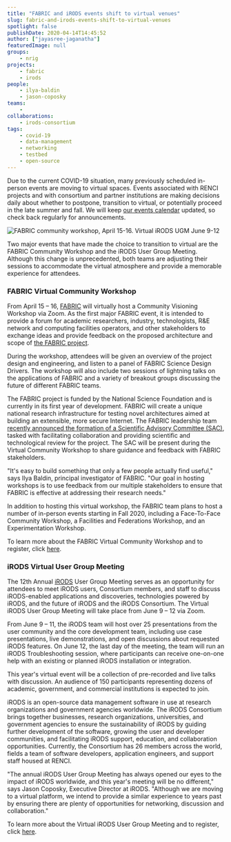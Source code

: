 ```yaml
---
title: "FABRIC and iRODS events shift to virtual venues"
slug: fabric-and-irods-events-shift-to-virtual-venues
spotlight: false
publishDate: 2020-04-14T14:45:52
author: ["jayasree-jaganatha"]
featuredImage: null
groups:
    - nrig
projects:
    - fabric
    - irods
people:
    - ilya-baldin
    - jason-coposky
teams: 
    - 
collaborations:
    - irods-consortium
tags:
    - covid-19
    - data-management
    - networking
    - testbed
    - open-source
---
```


Due to the current COVID-19 situation, many previously scheduled in-person events are moving to virtual spaces. Events associated with RENCI projects and with consortium and partner institutions are making decisions daily about whether to postpone, transition to virtual, or potentially proceed in the late summer and fall. We will keep [our events calendar](https://renci.org/events/) updated, so check back regularly for announcements. 

![FABRIC community workshop, April 15-16. Virtual iRODS UGM June 9-12](https://renci.org/wp-content/uploads/2020/04/FABRIC-iRODS-Blog-01-1024x512.png)

Two major events that have made the choice to transition to virtual are the FABRIC Community Workshop and the iRODS User Group Meeting. Although this change is unprecedented, both teams are adjusting their sessions to accommodate the virtual atmosphere and provide a memorable experience for attendees.

### FABRIC Virtual Community Workshop

From April 15 – 16, [FABRIC](https://fabric-testbed.net/) will virtually host a Community Visioning Workshop via Zoom. As the first major FABRIC event, it is intended to provide a forum for academic researchers, industry, technologists, R&E network and computing facilities operators, and other stakeholders to exchange ideas and provide feedback on the proposed architecture and scope of [the FABRIC project](https://whatisfabric.net/news/fabric-award).

During the workshop, attendees will be given an overview of the project design and engineering, and listen to a panel of FABRIC Science Design Drivers. The workshop will also include two sessions of lightning talks on the applications of FABRIC and a variety of breakout groups discussing the future of different FABRIC teams.

The FABRIC project is funded by the National Science Foundation and is currently in its first year of development. FABRIC will create a unique national research infrastructure for testing novel architectures aimed at building an extensible, more secure Internet. The FABRIC leadership team [recently announced the formation of a Scientific Advisory Committee (SAC)](https://fabric-testbed.net/news/scientific-advisory-committee), tasked with facilitating collaboration and providing scientific and technological review for the project. The SAC will be present during the Virtual Community Workshop to share guidance and feedback with FABRIC stakeholders.

"It's easy to build something that only a few people actually find useful," says Ilya Baldin, principal investigator of FABRIC. "Our goal in hosting workshops is to use feedback from our multiple stakeholders to ensure that FABRIC is effective at addressing their research needs."

In addition to hosting this virtual workshop, the FABRIC team plans to host a number of in-person events starting in Fall 2020, including a Face-To-Face Community Workshop, a Facilities and Federations Workshop, and an Experimentation Workshop.

To learn more about the FABRIC Virtual Community Workshop and to register, click [here](https://fabric-testbed.net/events/fabric-community-workshop-2020).

### iRODS Virtual User Group Meeting

The 12th Annual [iRODS](http://irods.org/) User Group Meeting serves as an opportunity for attendees to meet iRODS users, Consortium members, and staff to discuss iRODS-enabled applications and discoveries, technologies powered by iRODS, and the future of iRODS and the iRODS Consortium. The Virtual iRODS User Group Meeting will take place from June 9 – 12 via Zoom.

From June 9 – 11, the iRODS team will host over 25 presentations from the user community and the core development team, including use case presentations, live demonstrations, and open discussions about requested iRODS features. On June 12, the last day of the meeting, the team will run an iRODS Troubleshooting session, where participants can receive one-on-one help with an existing or planned iRODS installation or integration.

This year's virtual event will be a collection of pre-recorded and live talks with discussion. An audience of 150 participants representing dozens of academic, government, and commercial institutions is expected to join.

iRODS is an open-source data management software in use at research organizations and government agencies worldwide. The iRODS Consortium brings together businesses, research organizations, universities, and government agencies to ensure the sustainability of iRODS by guiding further development of the software, growing the user and developer communities, and facilitating iRODS support, education, and collaboration opportunities. Currently, the Consortium has 26 members across the world, fields a team of software developers, application engineers, and support staff housed at RENCI.

"The annual iRODS User Group Meeting has always opened our eyes to the impact of iRODS worldwide, and this year's meeting will be no different," says Jason Coposky, Executive Director at iRODS. "Although we are moving to a virtual platform, we intend to provide a similar experience to years past by ensuring there are plenty of opportunities for networking, discussion and collaboration."

To learn more about the Virtual iRODS User Group Meeting and to register, click [here](https://irods.org/ugm2020/).
